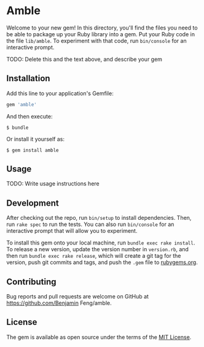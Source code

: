 # Amble

Welcome to your new gem! In this directory, you'll find the files you need to be able to package up your Ruby library into a gem. Put your Ruby code in the file `lib/amble`. To experiment with that code, run `bin/console` for an interactive prompt.

TODO: Delete this and the text above, and describe your gem

## Installation

Add this line to your application's Gemfile:

```ruby
gem 'amble'
```

And then execute:

    $ bundle

Or install it yourself as:

    $ gem install amble

## Usage

TODO: Write usage instructions here

## Development

After checking out the repo, run `bin/setup` to install dependencies. Then, run `rake spec` to run the tests. You can also run `bin/console` for an interactive prompt that will allow you to experiment.

To install this gem onto your local machine, run `bundle exec rake install`. To release a new version, update the version number in `version.rb`, and then run `bundle exec rake release`, which will create a git tag for the version, push git commits and tags, and push the `.gem` file to [rubygems.org](https://rubygems.org).

## Contributing

Bug reports and pull requests are welcome on GitHub at https://github.com/Benjamin Feng/amble.


## License

The gem is available as open source under the terms of the [MIT License](http://opensource.org/licenses/MIT).

